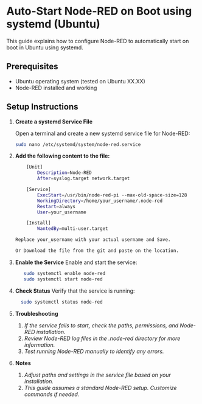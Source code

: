 # Auto-Start Node-RED on Boot using systemd (Ubuntu)

This guide explains how to configure Node-RED to automatically start on boot in Ubuntu using systemd.

## Prerequisites

- Ubuntu operating system (tested on Ubuntu XX.XX)
- Node-RED installed and working

## Setup Instructions

1. **Create a systemd Service File**

   Open a terminal and create a new systemd service file for Node-RED:

   ```bash
   sudo nano /etc/systemd/system/node-red.service

2. **Add the following content to the file:**

    ```bash
        [Unit]
            Description=Node-RED
            After=syslog.target network.target

        [Service]
            ExecStart=/usr/bin/node-red-pi --max-old-space-size=128
            WorkingDirectory=/home/your_username/.node-red
            Restart=always
            User=your_username

        [Install]
            WantedBy=multi-user.target

    Replace your_username with your actual username and Save.

    Or Download the file from the git and paste on the location.  


3. **Enable the Service**
    Enable and start the service:
    
     ```bash
        sudo systemctl enable node-red
        sudo systemctl start node-red

3. **Check Status**
    Verify that the service is running:
    
     ```bash
       sudo systemctl status node-red

4. **Troubleshooting**
    1. *If the service fails to start, check the paths, permissions, and Node-RED installation.*
    2. *Review Node-RED log files in the .node-red directory for more information.*
    3. *Test running Node-RED manually to identify any errors.*
5. **Notes**
    1. *Adjust paths and settings in the service file based on your installation.*
    2. *This guide assumes a standard Node-RED setup. Customize commands if needed.*
